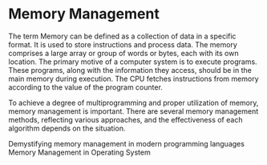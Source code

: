 # Memory Management

The term Memory can be defined as a collection of data in a specific format. It is used to store instructions and process data. The memory comprises a large array or group of words or bytes, each with its own location. The primary motive of a computer system is to execute programs. These programs, along with the information they access, should be in the main memory during execution. The CPU fetches instructions from memory according to the value of the program counter. 

To achieve a degree of multiprogramming and proper utilization of memory, memory management is important. There are several memory management methods, reflecting various approaches, and the effectiveness of each algorithm depends on the situation.

<BadgeLink badgeText='Read' colorScheme="yellow" href='https://dev.to/deepu105/demystifying-memory-management-in-modern-programming-languages-ddd'>Demystifying memory management in modern programming languages</BadgeLink>
<BadgeLink badgeText='Read' colorScheme="yellow" href='https://www.geeksforgeeks.org/memory-management-in-operating-system/'>Memory Management in Operating System</BadgeLink>
